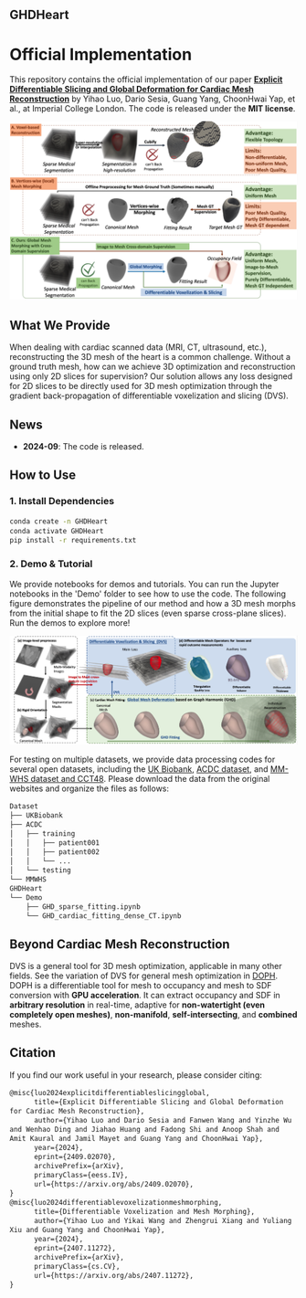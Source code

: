 ## GHDHeart
# Official Implementation

This repository contains the official implementation of our paper **[Explicit Differentiable Slicing and Global Deformation for Cardiac Mesh Reconstruction](https://arxiv.org/abs/2409.02070)** by Yihao Luo, Dario Sesia, Guang Yang, ChoonHwai Yap, et al., at Imperial College London. The code is released under the **MIT license**.

![Example](img/Novelty.png)

## What We Provide

When dealing with cardiac scanned data (MRI, CT, ultrasound, etc.), reconstructing the 3D mesh of the heart is a common challenge. Without a ground truth mesh, how can we achieve 3D optimization and reconstruction using only 2D slices for supervision? Our solution allows any loss designed for 2D slices to be directly used for 3D mesh optimization through the gradient back-propagation of differentiable voxelization and slicing (DVS).

## News

- **2024-09**: The code is released.

## How to Use

### 1. Install Dependencies

```bash
conda create -n GHDHeart
conda activate GHDHeart
pip install -r requirements.txt
```

### 2. Demo & Tutorial

We provide notebooks for demos and tutorials. You can run the Jupyter notebooks in the 'Demo' folder to see how to use the code. The following figure demonstrates the pipeline of our method and how a 3D mesh morphs from the initial shape to fit the 2D slices (even sparse cross-plane slices). Run the demos to explore more!

![Optimization](img/Pipeline.png)

For testing on multiple datasets, we provide data processing codes for several open datasets, including the [UK Biobank](https://www.ukbiobank.ac.uk/), [ACDC dataset](https://www.creatis.insa-lyon.fr/Challenge/acdc/), and [MM-WHS dataset and CCT48](https://zmiclab.github.io/zxh/0/mmwhs/). Please download the data from the original websites and organize the files as follows:

```
Dataset
├── UKBiobank
├── ACDC
│   ├── training
│   │   ├── patient001
│   │   ├── patient002
│   │   └── ...
│   └── testing
└── MMWHS
GHDHeart
└── Demo
    ├── GHD_sparse_fitting.ipynb 
    └── GHD_cardiac_fitting_dense_CT.ipynb 
```

## Beyond Cardiac Mesh Reconstruction

DVS is a general tool for 3D mesh optimization, applicable in many other fields. See the variation of DVS for general mesh optimization in [DOPH](https://github.com/Luo-Yihao/DOPH). DOPH is a differentiable tool for mesh to occupancy and mesh to SDF conversion with **GPU acceleration**. It can extract occupancy and SDF in **arbitrary resolution** in real-time, adaptive for **non-watertight (even completely open meshes)**, **non-manifold**, **self-intersecting**, and **combined** meshes.

## Citation

If you find our work useful in your research, please consider citing:

```
@misc{luo2024explicitdifferentiableslicingglobal,
      title={Explicit Differentiable Slicing and Global Deformation for Cardiac Mesh Reconstruction}, 
      author={Yihao Luo and Dario Sesia and Fanwen Wang and Yinzhe Wu and Wenhao Ding and Jiahao Huang and Fadong Shi and Anoop Shah and Amit Kaural and Jamil Mayet and Guang Yang and ChoonHwai Yap},
      year={2024},
      eprint={2409.02070},
      archivePrefix={arXiv},
      primaryClass={eess.IV},
      url={https://arxiv.org/abs/2409.02070}, 
}
@misc{luo2024differentiablevoxelizationmeshmorphing,
      title={Differentiable Voxelization and Mesh Morphing}, 
      author={Yihao Luo and Yikai Wang and Zhengrui Xiang and Yuliang Xiu and Guang Yang and ChoonHwai Yap},
      year={2024},
      eprint={2407.11272},
      archivePrefix={arXiv},
      primaryClass={cs.CV},
      url={https://arxiv.org/abs/2407.11272}, 
}
```